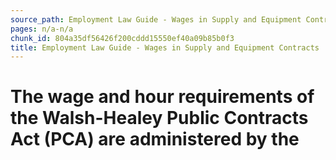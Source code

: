 ```yaml
---
source_path: Employment Law Guide - Wages in Supply and Equipment Contracts.md
pages: n/a-n/a
chunk_id: 804a35df56426f200cddd15550ef40a09b85b0f3
title: Employment Law Guide - Wages in Supply and Equipment Contracts
---
```

# The wage and hour requirements of the Walsh-Healey Public Contracts Act (PCA) are administered by the
